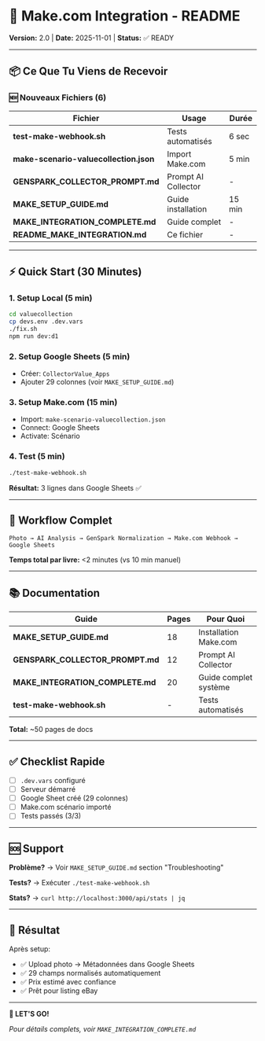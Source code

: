 # 🚀 Make.com Integration - README

**Version:** 2.0 | **Date:** 2025-11-01 | **Status:** ✅ READY

---

## 📦 Ce Que Tu Viens de Recevoir

### 🆕 Nouveaux Fichiers (6)

| Fichier | Usage | Durée |
|---------|-------|-------|
| **test-make-webhook.sh** | Tests automatisés | 6 sec |
| **make-scenario-valuecollection.json** | Import Make.com | 5 min |
| **GENSPARK_COLLECTOR_PROMPT.md** | Prompt AI Collector | - |
| **MAKE_SETUP_GUIDE.md** | Guide installation | 15 min |
| **MAKE_INTEGRATION_COMPLETE.md** | Guide complet | - |
| **README_MAKE_INTEGRATION.md** | Ce fichier | - |

---

## ⚡ Quick Start (30 Minutes)

### 1. Setup Local (5 min)
```bash
cd valuecollection
cp devs.env .dev.vars
./fix.sh
npm run dev:d1
```

### 2. Setup Google Sheets (5 min)
- Créer: `CollectorValue_Apps`
- Ajouter 29 colonnes (voir `MAKE_SETUP_GUIDE.md`)

### 3. Setup Make.com (15 min)
- Import: `make-scenario-valuecollection.json`
- Connect: Google Sheets
- Activate: Scénario

### 4. Test (5 min)
```bash
./test-make-webhook.sh
```

**Résultat:** 3 lignes dans Google Sheets ✅

---

## 🎯 Workflow Complet

```
Photo → AI Analysis → GenSpark Normalization → Make.com Webhook → Google Sheets
```

**Temps total par livre:** <2 minutes (vs 10 min manuel)

---

## 📚 Documentation

| Guide | Pages | Pour Quoi |
|-------|-------|-----------|
| **MAKE_SETUP_GUIDE.md** | 18 | Installation Make.com |
| **GENSPARK_COLLECTOR_PROMPT.md** | 12 | Prompt AI Collector |
| **MAKE_INTEGRATION_COMPLETE.md** | 20 | Guide complet système |
| **test-make-webhook.sh** | - | Tests automatisés |

**Total:** ~50 pages de docs

---

## ✅ Checklist Rapide

- [ ] `.dev.vars` configuré
- [ ] Serveur démarré
- [ ] Google Sheet créé (29 colonnes)
- [ ] Make.com scénario importé
- [ ] Tests passés (3/3)

---

## 🆘 Support

**Problème?** → Voir `MAKE_SETUP_GUIDE.md` section "Troubleshooting"

**Tests?** → Exécuter `./test-make-webhook.sh`

**Stats?** → `curl http://localhost:3000/api/stats | jq`

---

## 🎉 Résultat

Après setup:
- ✅ Upload photo → Métadonnées dans Google Sheets
- ✅ 29 champs normalisés automatiquement
- ✅ Prix estimé avec confiance
- ✅ Prêt pour listing eBay

---

**🚀 LET'S GO!**

*Pour détails complets, voir `MAKE_INTEGRATION_COMPLETE.md`*
